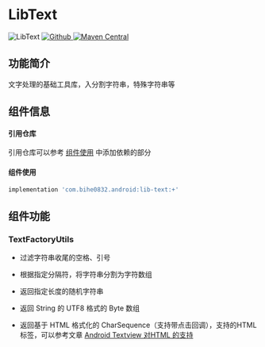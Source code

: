 # LibText

![LibText](https://img.shields.io/badge/AndroidAppFactory-LibText-brightgreen)
[ ![Github](https://img.shields.io/badge/Github-LibText-brightgreen?style=social) ](https://github.com/bihe0832/AndroidAppFactory/tree/master/LibText)
[ ![Maven Central](https://img.shields.io/maven-central/v/com.bihe0832.android/lib-text) ](https://search.maven.org/artifact/com.bihe0832.android/lib-text)

## 功能简介

文字处理的基础工具库，入分割字符串，特殊字符串等

## 组件信息

#### 引用仓库

引用仓库可以参考 [组件使用](./../start.md) 中添加依赖的部分

#### 组件使用

```groovy
implementation 'com.bihe0832.android:lib-text:+'
```

## 组件功能

### TextFactoryUtils

- 过滤字符串收尾的空格、引号

- 根据指定分隔符，将字符串分割为字符数组

- 返回指定长度的随机字符串

- 返回 String 的 UTF8 格式的 Byte 数组

- 返回基于 HTML 格式化的 CharSequence（支持带点击回调），支持的HTML标签，可以参考文章 [Android Textview 对HTML 的支持](https://blog.bihe0832.com/android-textview-html.html)